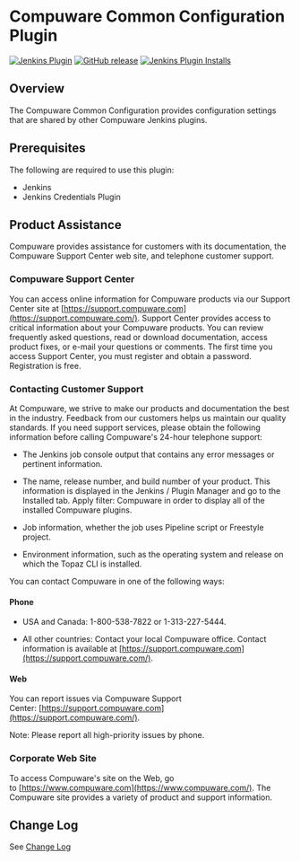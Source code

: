 # Compuware Common Configuration Plugin

[![Jenkins Plugin](https://img.shields.io/jenkins/plugin/v/compuware-common-configuration.svg)](https://plugins.jenkins.io/compuware-common-configuration) [![GitHub release](https://img.shields.io/github/v/release/jenkinsci/compuware-common-configuration-plugin.svg?label=release)](https://github.com/jenkinsci/ccompuware-common-configuration-plugin/releases/latest) [![Jenkins Plugin Installs](https://img.shields.io/jenkins/plugin/i/compuware-common-configuration.svg?color=blue)](https://plugins.jenkins.io/compuware-common-configuration)

## Overview

The Compuware Common Configuration provides configuration settings that are shared by other Compuware Jenkins plugins.

## Prerequisites

The following are required to use this plugin:
- Jenkins
- Jenkins Credentials Plugin

## Product Assistance

Compuware provides assistance for customers with its documentation, the Compuware Support Center web site, and telephone customer support.

### Compuware Support Center

You can access online information for Compuware products via our Support Center site at [https://support.compuware.com](https://support.compuware.com/). Support Center provides access to critical information about your Compuware products. You can review frequently asked questions, read or download documentation, access product fixes, or e-mail your questions or comments. The first time you access Support Center, you must register and obtain a password. Registration is free.

### Contacting Customer Support

At Compuware, we strive to make our products and documentation the best in the industry. Feedback from our customers helps us maintain our quality standards. If you need support services, please obtain the following information before calling Compuware\'s 24-hour telephone support:

- The Jenkins job console output that contains any error messages or pertinent information.

- The name, release number, and build number of your product. This information is displayed in the Jenkins / Plugin Manager and go to the Installed tab. Apply filter: Compuware in order to display all of the installed Compuware plugins.

- Job information, whether the job uses Pipeline script or Freestyle project.

- Environment information, such as the operating system and release on which the Topaz CLI is installed.

You can contact Compuware in one of the following ways:

#### Phone

- USA and Canada: 1-800-538-7822 or 1-313-227-5444.

- All other countries: Contact your local Compuware office. Contact information is available at [https://support.compuware.com](https://support.compuware.com/).

#### Web

You can report issues via Compuware Support Center: [https://support.compuware.com](https://support.compuware.com/).

Note: Please report all high-priority issues by phone.

### Corporate Web Site

To access Compuware\'s site on the Web, go to [https://www.compuware.com](https://www.compuware.com/). The Compuware site provides a variety of product and support information.

## Change Log

See [Change Log](https://github.com/jenkinsci/compuware-common-configuration-plugin/blob/master/CHANGELOG.md)
